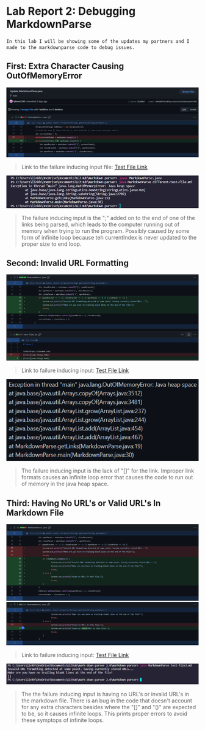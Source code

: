 # Lab Report 2: Debugging MarkdownParse

```
In this lab I will be showing some of the updates my partners and I made to the markdownparse code to debug issues.
```

## First: Extra Character Causing OutOfMemoryError

![image](Images/first%20update%20commit.png)

>Link to the failure inducing input file:
[Test File Link](https://github.com/dfeliton/markdown-parser/blob/main/different-test-file.md)

![image](Images/first%20update%20commit%20error%20output.png)

>The failure inducing input is the ";" added on to the end of one of the links being parsed, which leads to the computer running out of memory when trying to run the program. Possibly caused by some form of infinite loop because teh currentIndex is never updated to the proper size to end loop.

## Second: Invalid URL Formatting

![image](Images/Second%20update%20commit.png)

>Link to failure inducing input:
[Test File Link](https://github.com/dfeliton/markdown-parser/blob/main/test-file2.md)

![image](Images/Second%20update%20ommit%20error.png)

>The failure inducing input is the lack of "[]" for the link. Improper link formats causes an infinite loop error that causes the code to run out of memory in the java heap space.

## Third: Having No URL's or Valid URL's In Markdown File

![image](Images/Third%20update%20commit.png)
![image](Images/Third%20update%20commit%202.png)

>Link to failure inducing input:
[Test File Link](https://github.com/dfeliton/markdown-parser/blob/main/test-file3.md)

![image](Images/third%20update%20commit%20error.png)

>The the failure inducing input is having no URL's or invalid URL's in the markdown file. There is an bug in the code that doesn't account for any extra characters besides where the "[]" and "()" are expected to be, so it causes infinite loops. This prints proper errors to avoid these symptops of infinite loops.
